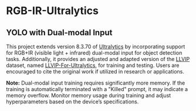 # RGB-IR-Ultralytics 

## YOLO with Dual-modal Input

This project extends version 8.3.70 of [Ultralytics](https://github.com/ultralytics/ultralytics) by incorporating support for RGB+IR (visible light + infrared) dual-modal input for object detection tasks. Additionally, it provides an adjusted and adapted version of the [LLVIP](https://github.com/bupt-ai-cz/LLVIP) dataset, named [LLVIP-For-Ultralytics](https://github.com/Tdzdele/LLVIP-For-Ultralytics), for training and testing. Users are encouraged to cite the original work if utilized in research or applications.

**Note:** Dual-modal input training requires significantly more memory. If the training is automatically terminated with a "Killed" prompt, it may indicate a memory overflow. Monitor memory usage during training and adjust hyperparameters based on the device’s specifications.
